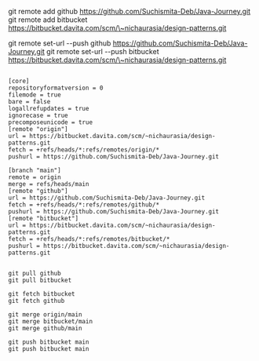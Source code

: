 
git remote add github https://github.com/Suchismita-Deb/Java-Journey.git
git remote add bitbucket https://bitbucket.davita.com/scm/\~nichaurasia/design-patterns.git

git remote set-url --push github https://github.com/Suchismita-Deb/Java-Journey.git
git remote set-url --push bitbucket https://bitbucket.davita.com/scm/\~nichaurasia/design-patterns.git

```editorconfig

[core]
repositoryformatversion = 0
filemode = true
bare = false
logallrefupdates = true
ignorecase = true
precomposeunicode = true
[remote "origin"]
url = https://bitbucket.davita.com/scm/~nichaurasia/design-patterns.git
fetch = +refs/heads/*:refs/remotes/origin/*
pushurl = https://github.com/Suchismita-Deb/Java-Journey.git

[branch "main"]
remote = origin
merge = refs/heads/main
[remote "github"]
url = https://github.com/Suchismita-Deb/Java-Journey.git
fetch = +refs/heads/*:refs/remotes/github/*
pushurl = https://github.com/Suchismita-Deb/Java-Journey.git
[remote "bitbucket"]
url = https://bitbucket.davita.com/scm/~nichaurasia/design-patterns.git
fetch = +refs/heads/*:refs/remotes/bitbucket/*
pushurl = https://bitbucket.davita.com/scm/~nichaurasia/design-patterns.git


```


```shell
git pull github
git pull bitbucket

git fetch bitbucket
git fetch github

git merge origin/main
git merge bitbucket/main
git merge github/main

git push bitbucket main
git push bitbucket main
```